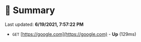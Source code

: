 # 📖 Summary
Last updated: **6/19/2021, 7:57:22 PM**

- `GET` [https://google.com](https://google.com) - **Up** (129ms)

